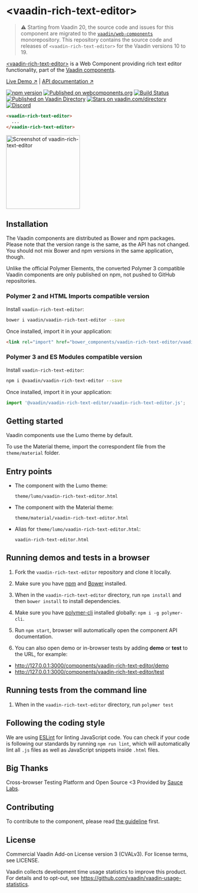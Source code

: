 # &lt;vaadin-rich-text-editor&gt;

> ⚠️ Starting from Vaadin 20, the source code and issues for this component are migrated to the [`vaadin/web-components`](https://github.com/vaadin/web-components/tree/master/packages/vaadin-rich-text-editor) monorepository.
> This repository contains the source code and releases of `<vaadin-rich-text-editor>` for the Vaadin versions 10 to 19.

[&lt;vaadin-rich-text-editor&gt;](https://vaadin.com/components/vaadin-rich-text-editor) is a Web Component providing rich text editor functionality, part of the [Vaadin components](https://vaadin.com/components).

[Live Demo ↗](https://vaadin.com/components/vaadin-rich-text-editor/html-examples)
|
[API documentation ↗](https://cdn.vaadin.com/vaadin-rich-text-editor/1.0.0-alpha6)

[![npm version](https://badgen.net/npm/v/@vaadin/vaadin-rich-text-editor)](https://www.npmjs.com/package/@vaadin/vaadin-rich-text-editor)
[![Published on webcomponents.org](https://img.shields.io/badge/webcomponents.org-published-blue.svg)](https://www.webcomponents.org/element/vaadin/vaadin-rich-text-editor)
[![Build Status](https://travis-ci.org/vaadin/vaadin-rich-text-editor.svg?branch=master)](https://travis-ci.org/vaadin/vaadin-rich-text-editor)
[![Published on Vaadin Directory](https://img.shields.io/badge/Vaadin%20Directory-published-00b4f0.svg)](https://vaadin.com/directory/component/vaadinvaadin-rich-text-editor)
[![Stars on vaadin.com/directory](https://img.shields.io/vaadin-directory/star/vaadin-rich-text-editor-directory-urlidentifier.svg)](https://vaadin.com/directory/component/vaadinvaadin-rich-text-editor)
[![Discord](https://img.shields.io/discord/732335336448852018?label=discord)](https://discord.gg/PHmkCKC)

<!--
```
<custom-element-demo>
  <template>
    <script src="../webcomponentsjs/webcomponents-lite.js"></script>
    <link rel="import" href="vaadin-rich-text-editor.html">
    <next-code-block></next-code-block>
  </template>
</custom-element-demo>
```
-->
```html
<vaadin-rich-text-editor>
  ...
</vaadin-rich-text-editor>
```

[<img src="https://raw.githubusercontent.com/vaadin/vaadin-rich-text-editor/master/screenshot.png" width="200" alt="Screenshot of vaadin-rich-text-editor">](https://vaadin.com/components/vaadin-rich-text-editor)


## Installation

The Vaadin components are distributed as Bower and npm packages.
Please note that the version range is the same, as the API has not changed.
You should not mix Bower and npm versions in the same application, though.

Unlike the official Polymer Elements, the converted Polymer 3 compatible Vaadin components
are only published on npm, not pushed to GitHub repositories.

### Polymer 2 and HTML Imports compatible version

Install `vaadin-rich-text-editor`:

```sh
bower i vaadin/vaadin-rich-text-editor --save
```

Once installed, import it in your application:

```html
<link rel="import" href="bower_components/vaadin-rich-text-editor/vaadin-rich-text-editor.html">
```

### Polymer 3 and ES Modules compatible version


Install `vaadin-rich-text-editor`:

```sh
npm i @vaadin/vaadin-rich-text-editor --save
```

Once installed, import it in your application:

```js
import '@vaadin/vaadin-rich-text-editor/vaadin-rich-text-editor.js';
```

## Getting started

Vaadin components use the Lumo theme by default.

To use the Material theme, import the correspondent file from the `theme/material` folder.

## Entry points

- The component with the Lumo theme:

  `theme/lumo/vaadin-rich-text-editor.html`

- The component with the Material theme:

  `theme/material/vaadin-rich-text-editor.html`

- Alias for `theme/lumo/vaadin-rich-text-editor.html`:

  `vaadin-rich-text-editor.html`


## Running demos and tests in a browser

1. Fork the `vaadin-rich-text-editor` repository and clone it locally.

1. Make sure you have [npm](https://www.npmjs.com/) and [Bower](https://bower.io) installed.

1. When in the `vaadin-rich-text-editor` directory, run `npm install` and then `bower install` to install dependencies.

1. Make sure you have [polymer-cli](https://www.npmjs.com/package/polymer-cli) installed globally: `npm i -g polymer-cli`.

1. Run `npm start`, browser will automatically open the component API documentation.

1. You can also open demo or in-browser tests by adding **demo** or **test** to the URL, for example:

  - http://127.0.0.1:3000/components/vaadin-rich-text-editor/demo
  - http://127.0.0.1:3000/components/vaadin-rich-text-editor/test


## Running tests from the command line

1. When in the `vaadin-rich-text-editor` directory, run `polymer test`


## Following the coding style

We are using [ESLint](http://eslint.org/) for linting JavaScript code. You can check if your code is following our standards by running `npm run lint`, which will automatically lint all `.js` files as well as JavaScript snippets inside `.html` files.


## Big Thanks

Cross-browser Testing Platform and Open Source <3 Provided by [Sauce Labs](https://saucelabs.com).


## Contributing

  To contribute to the component, please read [the guideline](https://github.com/vaadin/vaadin-core/blob/master/CONTRIBUTING.md) first.


## License

Commercial Vaadin Add-on License version 3 (CVALv3). For license terms, see LICENSE.

Vaadin collects development time usage statistics to improve this product. For details and to opt-out, see https://github.com/vaadin/vaadin-usage-statistics.
